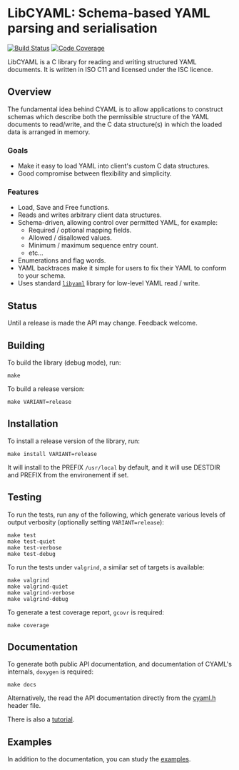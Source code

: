 LibCYAML: Schema-based YAML parsing and serialisation
=====================================================

[![Build Status](https://travis-ci.org/tlsa/libcyaml.svg?branch=master)](https://travis-ci.org/tlsa/libcyaml) [![Code Coverage](https://codecov.io/gh/tlsa/libcyaml/branch/master/graph/badge.svg)](https://codecov.io/gh/tlsa/libcyaml)

LibCYAML is a C library for reading and writing structured YAML documents.
It is written in ISO C11 and licensed under the ISC licence.

Overview
--------

The fundamental idea behind CYAML is to allow applications to construct
schemas which describe both the permissible structure of the YAML documents
to read/write, and the C data structure(s) in which the loaded data is
arranged in memory.

### Goals

* Make it easy to load YAML into client's custom C data structures.
* Good compromise between flexibility and simplicity.

### Features

* Load, Save and Free functions.
* Reads and writes arbitrary client data structures.
* Schema-driven, allowing control over permitted YAML, for example:
    - Required / optional mapping fields.
    - Allowed / disallowed values.
    - Minimum / maximum sequence entry count.
    - etc...
* Enumerations and flag words.
* YAML backtraces make it simple for users to fix their YAML to
  conform to your schema.
* Uses standard [`libyaml`](https://github.com/yaml/libyaml) library for
  low-level YAML read / write.

Status
------

Until a release is made the API may change.  Feedback welcome.

Building
--------

To build the library (debug mode), run:

    make

To build a release version:

    make VARIANT=release

Installation
------------

To install a release version of the library, run:

    make install VARIANT=release

It will install to the PREFIX `/usr/local` by default, and it will use
DESTDIR and PREFIX from the environement if set.

Testing
-------

To run the tests, run any of the following, which generate various
levels of output verbosity (optionally setting `VARIANT=release`):

    make test
    make test-quiet
    make test-verbose
    make test-debug

To run the tests under `valgrind`, a similar set of targets is available:

    make valgrind
    make valgrind-quiet
    make valgrind-verbose
    make valgrind-debug

To generate a test coverage report, `gcovr` is required:

    make coverage

Documentation
-------------

To generate both public API documentation, and documentation of CYAML's
internals, `doxygen` is required:

    make docs

Alternatively, the read the API documentation directly from the
[cyaml.h](https://github.com/tlsa/libcyaml/blob/master/include/cyaml/cyaml.h)
header file.

There is also a [tutorial](docs/guide.md).

Examples
--------

In addition to the documentation, you can study the [examples](examples/).
